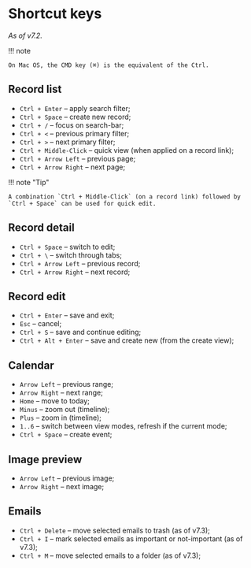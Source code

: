 # Shortcut keys

*As of v7.2.*

!!! note

    On Mac OS, the CMD key (⌘) is the equivalent of the Ctrl.

## Record list

* `Ctrl + Enter` – apply search filter;
* `Ctrl + Space` – create new record;
* `Ctrl + /` – focus on search-bar;
* `Ctrl + <` – previous primary filter;
* `Ctrl + >` – next primary filter;
* `Ctrl + Middle-Click` – quick view (when applied on a record link);
* `Ctrl + Arrow Left` – previous page;
* `Ctrl + Arrow Right` – next page;

!!! note "Tip"

    A combination `Ctrl + Middle-Click` (on a record link) followed by `Ctrl + Space` can be used for quick edit.

## Record detail

* `Ctrl + Space` – switch to edit;
* `Ctrl + \` – switch through tabs;
* `Ctrl + Arrow Left` – previous record;
* `Ctrl + Arrow Right` – next record;

## Record edit

* `Ctrl + Enter` –  save and exit;
* `Esc` – cancel;
* `Ctrl + S` – save and continue editing;
* `Ctrl + Alt + Enter` –  save and create new (from the create view);

## Calendar

* `Arrow Left` – previous range;
* `Arrow Right` – next range;
* `Home` – move to today;
* `Minus` – zoom out (timeline);
* `Plus` – zoom in  (timeline);
* `1..6` – switch between view modes, refresh if the current mode;
* `Ctrl + Space` – create event;

## Image preview

* `Arrow Left` – previous image;
* `Arrow Right` – next image;

## Emails

* `Ctrl + Delete` – move selected emails to trash (as of v7.3);
* `Ctrl + I` – mark selected emails as important or not-important (as of v7.3);
* `Ctrl + M` – move selected emails to a folder (as of v7.3);
